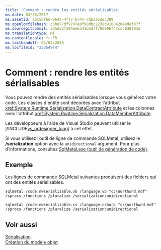 ```yaml
---
title: 'Comment : rendre les entités sérialisables'
ms.date: 03/30/2017
ms.assetid: a6c5bf6e-064a-4f77-b74c-76b3a5dec309
ms.openlocfilehash: c3b877df9707e0f98dbc2238d910842649def07f
ms.sourcegitcommit: 3d5d33f384eeba41b2dff79d096f47ccc8d8f03d
ms.translationtype: MT
ms.contentlocale: fr-FR
ms.lasthandoff: 05/04/2018
ms.locfileid: "33354944"
---
```

# <a name="how-to-make-entities-serializable"></a>Comment : rendre les entités sérialisables
Vous pouvez rendre des entités sérialisables lorsque vous générez votre code. Les classes d'entité sont décorées avec l'attribut <xref:System.Runtime.Serialization.DataContractAttribute> et les colonnes avec l'attribut <xref:System.Runtime.Serialization.DataMemberAttribute>.  
  
 Les développeurs à l’aide de Visual Studio peuvent utiliser le [!INCLUDE[vs_ordesigner_long](../../../../../../includes/vs-ordesigner-long-md.md)] à cet effet.  
  
 Si vous utilisez l’outil de ligne de commande SQLMetal, utilisez le **/serialization** option avec la `unidirectional` argument. Pour plus d’informations, consultez [SqlMetal.exe (outil de génération de code)](../../../../../../docs/framework/tools/sqlmetal-exe-code-generation-tool.md).  
  
## <a name="example"></a>Exemple  
 Les lignes de commande SQLMetal suivantes produisent des fichiers qui ont des entités sérialisables.  
  
```  
sqlmetal /code:nwserializable.vb /language:vb "c:\northwnd.mdf" /sprocs /functions /pluralize /serialization:unidirectional  
```  
  
```  
sqlmetal /code:nwserializable.cs /language:csharp "c:\northwnd.mdf" /sprocs /functions /pluralize /serialization:unidirectional  
```  
  
## <a name="see-also"></a>Voir aussi  
 [Sérialisation](../../../../../../docs/framework/data/adonet/sql/linq/serialization.md)  
 [Création du modèle objet](../../../../../../docs/framework/data/adonet/sql/linq/creating-the-object-model.md)
